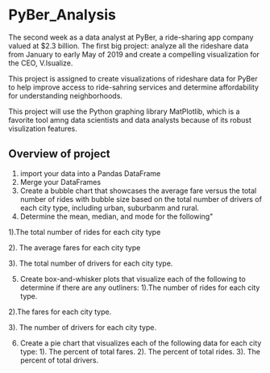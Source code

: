 # PyBer_Analysis
The second week as a data analyst at PyBer, a ride-sharing app company valued at $2.3 billion. The first big project: analyze all the rideshare data from January to early May of  2019 and create a compelling visualization for the CEO, V.Isualize.

This project is assigned to create visualizations of rideshare data for PyBer to help improve access to ride-sahring services and determine affordability for understanding neighborhoods. 

This project will use the Python graphing library MatPlotlib, which is a favorite tool amng data scientists and data analysts because of its robust visulization features. 

## Overview of project
1. import your data into a Pandas DataFrame
2. Merge your DataFrames
3. Create a bubble chart that showcases the average fare versus the total number of rides with bubble size based on the total number of drivers of each city type, including urban, suburbanm and rural.
4. Determine the mean, median, and mode for the following"

1).The total number of rides for each city type

2). The average fares for each city type

3). The total number of drivers for each city type. 
  
5. Create box-and-whisker plots that visualize each of the following to determine if there are any outliners:
  1).The number of rides for each city type.

  2).The fares for each city type.

  3). The number of drivers for each city type.

6. Create a pie chart that visualizes each of the following data for each city type:
  1). The percent of total fares.
  2). The percent of total rides.
  3). The percent of total drivers. 
